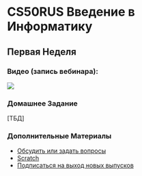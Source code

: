 # CS50RUS Введение в Информатику

## Первая Неделя

### Видео (запись вебинара):

[![](https://user-images.githubusercontent.com/1742301/89108094-2efee280-d436-11ea-82b4-9a9fffdd8573.png)](https://youtu.be/QM8RF4ToGDk)

### Домашнее Задание 

[TБД]

### Дополнительные Материалы

* [Обсудить или задать вопросы](https://t.me/joinchat/EjiiAEkFLqNV2940Iw1nKg)
* [Scratch](http://scratch.mit.edu/)
* [Подписаться на выход новых выпусков](https://t.me/we_go_to_IT)
